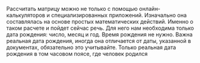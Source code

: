 Рассчитать матрицу можно не только с помощью онлайн-
калькуляторов и специализированных приложений.
Изначально она составлялась на основе простых
математических действий. Именно о таком расчете и
пойдет сейчас речь. Для него нам необходима только
дата рождения: число, месяц и год. Время рождения не
нужно. Важна реальная дата рождения, иногда она
отличается от даты, указанной в документах, обязательно
это учитывайте. Только реальная дата рождения в том
часовом поясе, где человек родился
